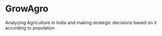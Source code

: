 # GrowAgro
Analyzing Agriculture in India and making strategic decisions based on it according to population

